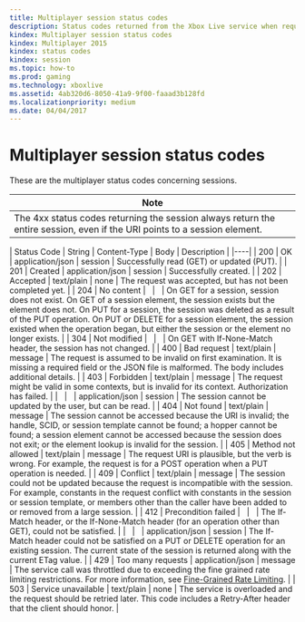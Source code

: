 ```yaml
---
title: Multiplayer session status codes
description: Status codes returned from the Xbox Live service when requesting a multiplayer session.
kindex: Multiplayer session status codes
kindex: Multiplayer 2015
kindex: status codes
kindex: session
ms.topic: how-to
ms.prod: gaming
ms.technology: xboxlive
ms.assetid: 4ab320d6-8050-41a9-9f00-faaad3b128fd
ms.localizationpriority: medium
ms.date: 04/04/2017
---
```


# Multiplayer session status codes

These are the multiplayer status codes concerning sessions.

| Note                                                                                                         |
|---------------------------------------------------------------------------------------------------------------------------|
| The 4xx status codes returning the session always return the entire session, even if the URI points to a session element. |


| Status Code | String              | Content-Type     | Body    | Description |
|----|
| 200         | OK                  | application/json | session | Successfully read (GET) or updated (PUT).                                                                                                                                                                                                                                                                                                             |
| 201         | Created             | application/json | session | Successfully created.                                                                                                                                                                                                                                                                                                                                 |
| 202         | Accepted            | text/plain       | none    | The request was accepted, but has not been completed yet.                                                                                                                                                                                                                                                                                             |
| 204         | No content          |                  |         | On GET for a session, session does not exist. On GET of a session element, the session exists but the element does not. On PUT for a session, the session was deleted as a result of the PUT operation. On PUT or DELETE for a session element, the session existed when the operation began, but either the session or the element no longer exists. |
| 304         | Not modified        |                  |         | On GET with If-None-Match header, the session has not changed.                                                                                                                                                                                                                                                                                        |
| 400         | Bad request         | text/plain       | message | The request is assumed to be invalid on first examination. It is missing a required field or the JSON file is malformed. The body includes additional details.                                                                                                                                                                                        |
| 403         | Forbidden           | text/plain       | message | The request might be valid in some contexts, but is invalid for its context. Authorization has failed.                                                                                                                                                                                                                                                |
|             |                     | application/json | session | The session cannot be updated by the user, but can be read.                                                                                                                                                                                                                                                                                           |
| 404         | Not found           | text/plain       | message | The session cannot be accessed because the URI is invalid; the handle, SCID, or session template cannot be found; a hopper cannot be found; a session element cannot be accessed because the session does not exit; or the element lookup is invalid for the session.                                                                                 |
| 405         | Method not allowed  | text/plain       | message | The request URI is plausible, but the verb is wrong. For example, the request is for a POST operation when a PUT operation is needed.                                                                                                                                                                                                                 |
| 409         | Conflict            | text/plain       | message | The session could not be updated because the request is incompatible with the session. For example, constants in the request conflict with constants in the session or session template, or members other than the caller have been added to or removed from a large session.                                                                         |
| 412         | Precondition failed |                  |         | The If-Match header, or the If-None-Match header (for an operation other than GET), could not be satisfied.                                                                                                                                                                                                                                           |
|             |                     | application/json | session | The If-Match header could not be satisfied on a PUT or DELETE operation for an existing session. The current state of the session is returned along with the current ETag value.                                                                                                                                                                      |
| 429 | Too many requests | application/json | message | The service call was throttled due to exceeding the fine grained rate limiting restrictions. For more information, see [Fine-Grained Rate Limiting](../../../../test-release/best-practices/live-fine-grained-rate-limiting.md). |
| 503         | Service unavailable | text/plain       | none    | The service is overloaded and the request should be retried later. This code includes a Retry-After header that the client should honor.                                                                                                                                                                                                              |
